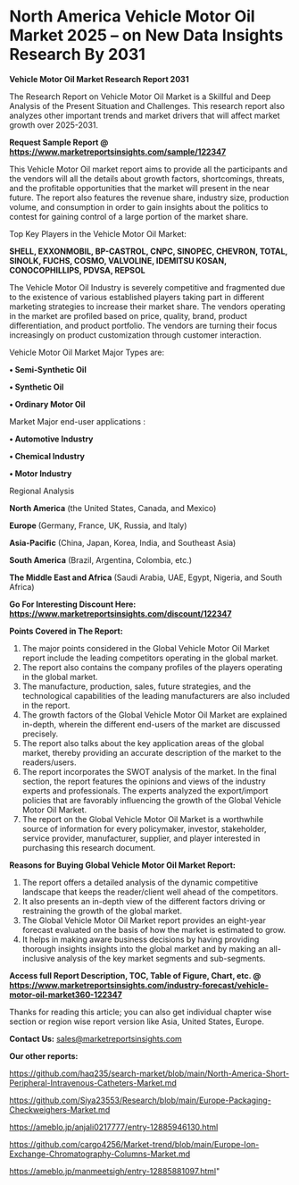# North America Vehicle Motor Oil Market 2025 – on New Data Insights Research By 2031

<strong>Vehicle Motor Oil Market Research Report 2031</strong>

The Research Report on Vehicle Motor Oil Market is a Skillful and Deep Analysis of the Present Situation and Challenges. This research report also analyzes other important trends and market drivers that will affect market growth over 2025-2031.

<strong>Request Sample Report @ <a href=https://www.marketreportsinsights.com/sample/122347>https://www.marketreportsinsights.com/sample/122347</a></strong>

This Vehicle Motor Oil market report aims to provide all the participants and the vendors will all the details about growth factors, shortcomings, threats, and the profitable opportunities that the market will present in the near future. The report also features the revenue share, industry size, production volume, and consumption in order to gain insights about the politics to contest for gaining control of a large portion of the market share.

Top Key Players in the Vehicle Motor Oil Market:

<strong>SHELL, EXXONMOBIL, BP-CASTROL, CNPC, SINOPEC, CHEVRON, TOTAL, SINOLK, FUCHS, COSMO, VALVOLINE, IDEMITSU KOSAN, CONOCOPHILLIPS, PDVSA, REPSOL</strong>

The Vehicle Motor Oil Industry is severely competitive and fragmented due to the existence of various established players taking part in different marketing strategies to increase their market share. The vendors operating in the market are profiled based on price, quality, brand, product differentiation, and product portfolio. The vendors are turning their focus increasingly on product customization through customer interaction.

Vehicle Motor Oil Market Major Types are:

<strong>• Semi-Synthetic Oil

• Synthetic Oil

• Ordinary Motor Oil</strong>

Market Major end-user applications :

<strong>• Automotive Industry

• Chemical Industry

• Motor Industry</strong>

Regional Analysis

</u><strong><b>North America</b></strong> (the United States, Canada, and Mexico)

<strong><b>Europe </b></strong>(Germany, France, UK, Russia, and Italy)

<strong><b>Asia-Pacific</b></strong> (China, Japan, Korea, India, and Southeast Asia)

<strong><b>South America</b></strong> (Brazil, Argentina, Colombia, etc.)

<strong><b>The Middle East and Africa</b></strong> (Saudi Arabia, UAE, Egypt, Nigeria, and South Africa)

<strong>Go For Interesting Discount Here: <a href=https://www.marketreportsinsights.com/discount/122347>https://www.marketreportsinsights.com/discount/122347</a></strong>

<strong>Points Covered in The Report:</strong>
<ol>
  <li>The major points considered in the Global Vehicle Motor Oil Market report include the leading competitors operating in the global market.</li>
  <li>The report also contains the company profiles of the players operating in the global market.</li>
  <li>The manufacture, production, sales, future strategies, and the technological capabilities of the leading manufacturers are also included in the report.</li>
  <li>The growth factors of the Global Vehicle Motor Oil Market are explained in-depth, wherein the different end-users of the market are discussed precisely.</li>
  <li>The report also talks about the key application areas of the global market, thereby providing an accurate description of the market to the readers/users.</li>
  <li>The report incorporates the SWOT analysis of the market. In the final section, the report features the opinions and views of the industry experts and professionals. The experts analyzed the export/import policies that are favorably influencing the growth of the Global Vehicle Motor Oil Market.</li>
  <li>The report on the Global Vehicle Motor Oil Market is a worthwhile source of information for every policymaker, investor, stakeholder, service provider, manufacturer, supplier, and player interested in purchasing this research document.</li>
</ol>
<strong>Reasons for Buying Global Vehicle Motor Oil Market Report:</strong>

<ol>
  <li>The report offers a detailed analysis of the dynamic competitive landscape that keeps the reader/client well ahead of the competitors.</li>
  <li>It also presents an in-depth view of the different factors driving or restraining the growth of the global market.</li>
  <li>The Global Vehicle Motor Oil Market report provides an eight-year forecast evaluated on the basis of how the market is estimated to grow.</li>
  <li>It helps in making aware business decisions by having providing thorough insights insights into the global market and by making an all-inclusive analysis of the key market segments and sub-segments.</li>
</ol>
<strong>Access full Report Description, TOC, Table of Figure, Chart, etc. @ <a href=https://www.marketreportsinsights.com/industry-forecast/vehicle-motor-oil-market360-122347>https://www.marketreportsinsights.com/industry-forecast/vehicle-motor-oil-market360-122347</a></strong>


Thanks for reading this article; you can also get individual chapter wise section or region wise report version like Asia, United States, Europe.

<strong>Contact Us:</strong>
sales@marketreportsinsights.com

<strong>Our other reports:</strong>

<a href=https://github.com/haq235/search-market/blob/main/North-America-Short-Peripheral-Intravenous-Catheters-Market.md>https://github.com/haq235/search-market/blob/main/North-America-Short-Peripheral-Intravenous-Catheters-Market.md</a>

<a href=https://github.com/Siya23553/Research/blob/main/Europe-Packaging-Checkweighers-Market.md>https://github.com/Siya23553/Research/blob/main/Europe-Packaging-Checkweighers-Market.md</a>

<a href=https://ameblo.jp/anjali0217777/entry-12885946130.html>https://ameblo.jp/anjali0217777/entry-12885946130.html</a>

<a href=https://github.com/cargo4256/Market-trend/blob/main/Europe-Ion-Exchange-Chromatography-Columns-Market.md>https://github.com/cargo4256/Market-trend/blob/main/Europe-Ion-Exchange-Chromatography-Columns-Market.md</a>

<a href=https://ameblo.jp/manmeetsigh/entry-12885881097.html>https://ameblo.jp/manmeetsigh/entry-12885881097.html</a>"
